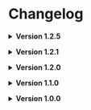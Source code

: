 # Changelog

**<details><summary>Version 1.2.5</summary>**
* *Removed RosiesMoons due to them bundling their moons differently. In place, it is now Gordion Saga.*
* *Removed Mantif Moon & Interior.*
* *Updated CullFactory.*
* *Removed links from big modpacks in readme.md cause who really is gonna look at that.*
</details>

**<details><summary>Version 1.2.1</summary>**
* *Added EnemySkinRegistry to the dependenices due to installing an older version.*
</details>

**<details><summary>Version 1.2.0</summary>**
* *Updated mods to latest versions as of November 13th, 2024.*
* *Properly added all the required dependenices for map moons.*
* *Removed Harvest Moons, Oneshot Moons, Secret Labs, and Starlancer Moons.*
* *Added Legend of The Moai moon.*
</details>

**<details><summary>Version 1.1.0</summary>**
* *Updated LethalLib which was causing game crashing.*
* *Updated and added other dependencies to prevent any more issues.*
</details>

**<details><summary>Version 1.0.0</summary>**
* *Initial Release*
</details>